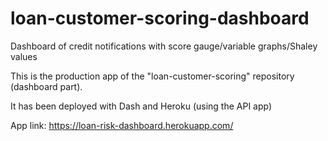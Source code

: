 # loan-customer-scoring-dashboard
Dashboard of credit notifications with score gauge/variable graphs/Shaley values

This is the production app of the "loan-customer-scoring" repository (dashboard part).

It has been deployed with Dash and Heroku (using the API app)

App link: https://loan-risk-dashboard.herokuapp.com/
